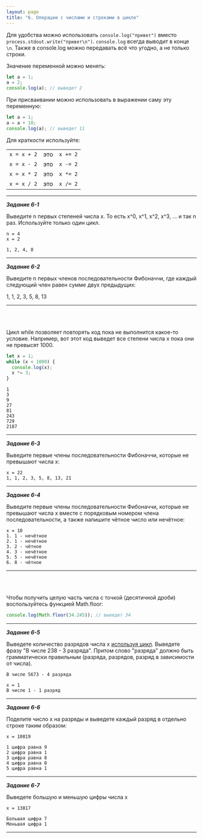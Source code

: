 ```yaml
---
layout: page
title: "6. Операции с числами и строками в цикле"
---
```


Для удобства можно использовать `console.log("привет")` вместо `process.stdout.write("привет\n")`. `console.log` всегда выводит в конце `\n`. Также в console.log можно передавать всё что угодно, а не только строки.

Значение переменной можно менять:

```js
let a = 1;
a = 2;
console.log(a); // выведет 2
```

При присваивании можно использовать в выражении саму эту переменную:

```js
let a = 1;
a = a + 10;
console.log(a); // выведет 11
```

Для краткости используйте:

|             |     |          |
| ----------- | --- | -------- |
| `x = x + 2` | это | `x += 2` |
| `x = x - 2` | это | `x -= 2` |
| `x = x * 2` | это | `x *= 2` |
| `x = x / 2` | это | `x /= 2` |

---

_**Задание 6-1**_

Выведите n первых степеней числа x. То есть x^0, x^1, x^2, x^3, ... и так n раз. Используйте только один цикл.

```
n = 4
x = 2

1, 2, 4, 8
```

---

_**Задание 6-2**_

Выведите n первых членов последовательности Фибоначчи, где каждый следующий член равен сумме двух предыдущих:

1, 1, 2, 3, 5, 8, 13

---

<br/><br/>

Цикл while позволяет повторять код пока не выполнится какое-то условие. Например, вот этот код выведет все степени числа x пока они не превысят 1000.

```js
let x = 1;
while (x < 1000) {
  console.log(x);
  x *= 3;
}
```

```
1
3
9
27
81
243
729
2187
```

---

_**Задание 6-3**_

Выведите первые члены последовательности Фибоначчи, которые не превышают числа x:

```
x = 22
1, 1, 2, 3, 5, 8, 13, 21
```

---

_**Задание 6-4**_

Выведите первые члены последовательности Фибоначчи, которые не превышают числа x вместе с порядковым номером члена последовательности, а также напишите чётное число или нечётное:

```
x = 10
1. 1 - нечётное
2. 1 - нечётное
3. 2 - чётное
4. 3 - нечётное
5. 5 - нечётное
6. 8 - чётное
```

---

<br><br>

Чтобы получить целую часть числа с точкой (десятичной дроби) воспользуйтесь функцией Math.floor:

```js
console.log(Math.floor(34.245)); // выведет 34
```

---

_**Задание 6-5**_

Выведете количество разрядов числа x <ins>используя цикл</ins>. Выведете фразу "В числе 238 - 3 разряда". Притом слово "разряда" должно быть грамматически правильным (разряда, разрядов, разряд в зависимости от числа).

```
В числе 5673 - 4 разряда
```

```
x = 1
В числе 1 - 1 разряд
```

---

_**Задание 6-6**_

Поделите число x на разряды и выведете каждый разряд в отдельно строке таким образом:

```
x = 10819

1 цифра равна 9
2 цифра равна 1
3 цифра равна 8
4 цифра равна 0
5 цифра равна 1
```

---

_**Задание 6-7**_

Выведете большую и меньшую цифры числа x

```
x = 13817

Большая цифра 7
Меньшая цифра 1
```

---
